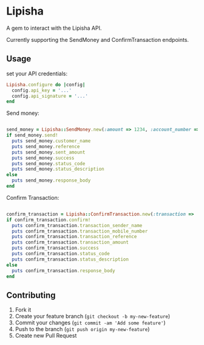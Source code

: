 # Lipisha

A gem to interact with the Lipisha API.

Currently supporting the SendMoney and ConfirmTransaction endpoints.

## Usage

set your API credentials:

```ruby
Lipisha.configure do |config|
  config.api_key = '...'
  config.api_signature = '...'
end
```

Send money:

```ruby

send_money = Lipisha::SendMoney.new(:amount => 1234, :account_number => '...', :mobile_number => '...')
if send_money.send!
  puts send_money.customer_name
  puts send_money.reference
  puts send_money.sent_amount
  puts send_money.success
  puts send_money.status_code
  puts send_money.status_description
else
  puts send_money.response_body
end

```

Confirm Transaction:

```ruby

confirm_transaction = Lipisha::ConfirmTransaction.new(:transaction => 'FX123456')
if confirm_transaction.confirm!
  puts confirm_transaction.transaction_sender_name
  puts confirm_transaction.transaction_mobile_number
  puts confirm_transaction.transaction_reference
  puts confirm_transaction.transaction_amount
  puts confirm_transaction.success
  puts confirm_transaction.status_code
  puts confirm_transaction.status_description
else
  puts confirm_transaction.response_body
end

```


## Contributing

1. Fork it
2. Create your feature branch (`git checkout -b my-new-feature`)
3. Commit your changes (`git commit -am 'Add some feature'`)
4. Push to the branch (`git push origin my-new-feature`)
5. Create new Pull Request
